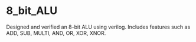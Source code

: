 # 8_bit_ALU
Designed and verified an 8-bit ALU using verilog. Includes features such as ADD, SUB, MULTI, AND, OR, XOR, XNOR.
